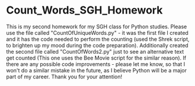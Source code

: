 # Count_Words_SGH_Homework
This is my second homework for my SGH class for Python studies. Please use the file called "CountOfUniqueWords.py" - it was the first file I created and it has the code needed to perform the counting (used the Shrek script, to brighten up my mood during the code preparation).
Additionally created the second file called "CountOfWords2.py" just to see an alternative text get counted (This one uses the Bee Movie script for the similar reason).
If there are any possible code improvements - please let me know, so that I won't do a similar mistake in the future, as I believe Python will be a major part of my career. Thank you for your attention!
